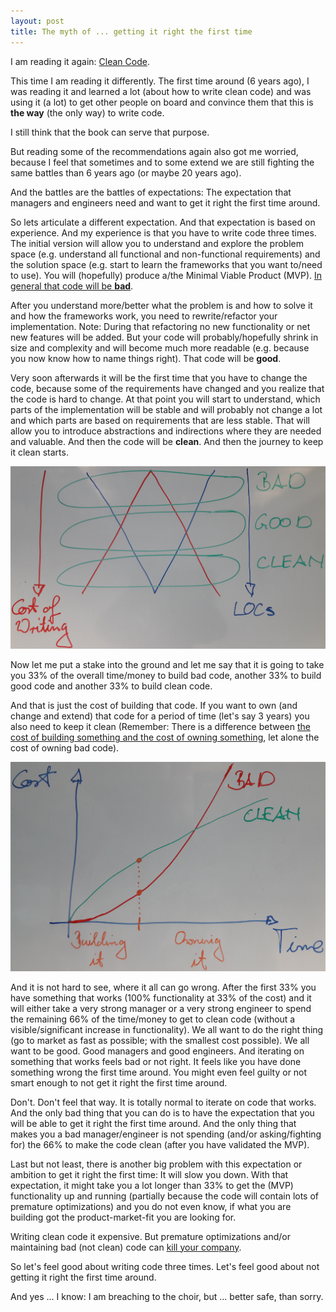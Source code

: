 ```yaml
---
layout: post
title: The myth of ... getting it right the first time
---
```

I am reading it again: [Clean Code](https://www.amazon.com/Clean-Code-Handbook-Software-Craftsmanship/dp/0132350882).

This time I am reading it differently. The first time around (6 years ago), I was reading it and learned a lot (about how to write clean code) and was using it (a lot) to get other people on board and convince them that this is **the way** (the only way) to write code.

I still think that the book can serve that purpose.

But reading some of the recommendations again also got me worried, because I feel that sometimes and to some extend we are still fighting the same battles than 6 years ago (or maybe 20 years ago).

And the battles are the battles of expectations: The expectation that managers and engineers need and want to get it right the first time around.

So lets articulate a different expectation. And that expectation is based on experience. And my experience is that you have to write code three times. The initial version will allow you to understand and explore the problem space (e.g. understand all functional and non-functional requirements) and the solution space (e.g. start to learn the frameworks that you want to/need to use). You will (hopefully) produce a/the Minimal Viable Product (MVP). [In general that code will be **bad**](https://arstechnica.com/information-technology/2014/11/how-to-manage-accidental-complexity-in-software-projects/).

After you understand more/better what the problem is and how to solve it and how the frameworks work, you need to rewrite/refactor your implementation. Note: During that refactoring no new functionality or net new features will be added. But your code will probably/hopefully shrink in size and complexity and will become much more readable (e.g. because you now know how to name things right). That code will be **good**.

Very soon afterwards it will be the first time that you have to change the code, because some of the requirements have changed and you realize that the code is hard to change. At that point you will start to understand, which parts of the implementation will be stable and will probably not change a lot and which parts are based on requirements that are less stable. That will allow you to introduce abstractions and indirections where they are needed and valuable. And then the code will be **clean**. And then the journey to keep it clean starts.

![Bad, Good, Clean](/images/2017-06-06-getting-it-right/clean.jpg)

Now let me put a stake into the ground and let me say that it is going to take you 33% of the overall time/money to build bad code, another 33% to build good code and another 33% to build clean code.

And that is just the cost of building that code. If you want to own (and change and extend) that code for a period of time (let's say 3 years) you also need to keep it clean (Remember: There is a difference between [the cost of building something and the cost of owning something](https://www.intercom.com/books/product-management), let alone the cost of owning bad code).

![Cost](/images/2017-06-06-getting-it-right/cost.jpg)

And it is not hard to see, where it all can go wrong. After the first 33% you have something that works (100% functionality at 33% of the cost) and it will either take a very strong manager or a very strong engineer to spend the remaining 66% of the time/money to get to clean code (without a visible/significant increase in functionality). We all want to do the right thing (go to market as fast as possible; with the smallest cost possible). We all want to be good. Good managers and good engineers. And iterating on something that works feels bad or not right. It feels like you have done something wrong the first time around. You might even feel guilty or not smart enough to not get it right the first time around.

Don't. Don't feel that way. It is totally normal to iterate on code that works. And the only bad thing that you can do is to have the expectation that you will be able to get it right the first time around. And the only thing that makes you a bad manager/engineer is not spending (and/or asking/fighting for) the 66% to make the code clean (after you have validated the MVP).

Last but not least, there is another big problem with this expectation or ambition to get it right the first time: It will slow you down. With that expectation, it might take you a lot longer than 33% to get the (MVP) functionality up and running (partially because the code will contain lots of premature optimizations) and you do not even know, if what you are building got the product-market-fit you are looking for.

Writing clean code it expensive. But premature optimizations and/or maintaining bad (not clean) code can [kill your company](https://www.forbes.com/forbes/welcome/?toURL=https://www.forbes.com/sites/falonfatemi/2016/05/30/technical-debt-the-silent-company-killer).

So let's feel good about writing code three times. Let's feel good about not getting it right the first time around.

And yes ... I know: I am breaching to the choir, but ... better safe, than sorry.
